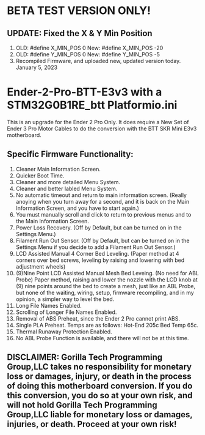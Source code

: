 # BETA TEST VERSION ONLY!
## UPDATE: Fixed the X & Y Min Position
1. OLD: #define X_MIN_POS 0  New: #define X_MIN_POS -20
2. OLD: #define Y_MIN_POS 0  New: #define Y_MIN_POS -5
3. Recompiled Firmware, and uploaded new, updated version today. January 5, 2023
# Ender-2-Pro-BTT-E3v3 with a STM32G0B1RE_btt Platformio.ini
This is an upgrade for the Ender 2 Pro Only. It does require a New Set of Ender 3 Pro Motor Cables to do the conversion with the BTT SKR Mini E3v3 motherboard.
## Specific Firmware Functionality:
 1. Cleaner Main Information Screen.
 2. Quicker Boot Time.
 3. Cleaner and more detailed Menu System.
 4. Cleaner and better labled Menu System.
 5. No automatic timeout and return to main information screen. (Really anoying when you turn away for a second, and it is back on the Main Information Screen, and you have to start again.)
 6. You must manually scroll and click to return to previous menus and to the Main Information Screen.
 7. Power Loss Recovery. (Off by Default, but can be turned on in the Settings Menu.)
 8. Filament Run Out Sensor. (Off by Default, but can be turned on in the Settings Menu if you decide to add a Filament Run Out Sensor.)
 9. LCD Assisted Manual 4 Corner Bed Leveling. (Paper method at 4 corners over bed screws, leveling by raising and lowering with bed adjustment wheels)
 10. (9)Nine Point LCD Assisted Manual Mesh Bed Leveing. (No need for ABL Probe) Paper method, raising and lower the nozzle with the LCD knob at (9) nine points around the bed to create a mesh, just like an ABL Probe, but none of the waiting, wiring, setup, firmware recompiling, and in my opinion, a simpler way to level the bed.
 11. Long File Names Enabled.
 12. Scrolling of Longer File Names Enabled.
 13. Removal of ABS Preheat, since the Ender 2 Pro cannot print ABS.
 14. Single PLA Preheat. Temps are as follows: Hot-End 205c Bed Temp 65c.
 15. Thermal Runaway Protection Enabled.
 16. No ABL Probe Function is available, and there will not be at this time.
## DISCLAIMER: Gorilla Tech Programming Group,LLC takes no responsibility for monetary loss or damages, injury, or death in the process of doing this motherboard conversion. If you do this conversion, you do so at your own risk, and will not hold Gorilla Tech Programming Group,LLC liable for monetary loss or damages, injuries, or death. Proceed at your own risk!
